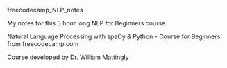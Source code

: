 freecodecamp_NLP_notes


My notes for this 3 hour long NLP for Beginners course.


Natural Language Processing with spaCy & Python - Course for Beginners from freecodecamp.com


Course developed by Dr. William Mattingly
